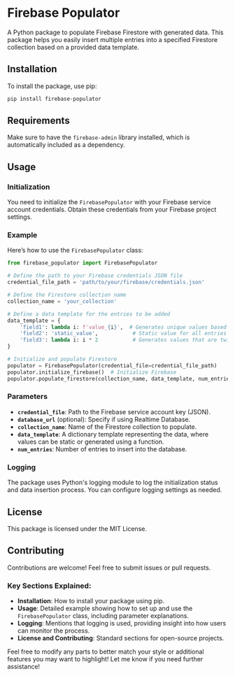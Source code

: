 
# Firebase Populator

A Python package to populate Firebase Firestore with generated data. This package helps you easily insert multiple entries into a specified Firestore collection based on a provided data template.

## Installation

To install the package, use pip:

```bash
pip install firebase-populator
```

## Requirements

Make sure to have the `firebase-admin` library installed, which is automatically included as a dependency.

## Usage

### Initialization

You need to initialize the `FirebasePopulator` with your Firebase service account credentials. Obtain these credentials from your Firebase project settings.

### Example

Here’s how to use the `FirebasePopulator` class:

```python
from firebase_populator import FirebasePopulator

# Define the path to your Firebase credentials JSON file
credential_file_path = 'path/to/your/firebase/credentials.json'

# Define the Firestore collection name
collection_name = 'your_collection'

# Define a data template for the entries to be added
data_template = {
    'field1': lambda i: f'value_{i}',  # Generates unique values based on the index
    'field2': 'static_value',           # Static value for all entries
    'field3': lambda i: i * 2           # Generates values that are twice the index
}

# Initialize and populate Firestore
populator = FirebasePopulator(credential_file=credential_file_path)
populator.initialize_firebase()  # Initialize Firebase
populator.populate_firestore(collection_name, data_template, num_entries=5)  # Populate Firestore
```

### Parameters

- **`credential_file`**: Path to the Firebase service account key (JSON).
- **`database_url`** (optional): Specify if using Realtime Database.
- **`collection_name`**: Name of the Firestore collection to populate.
- **`data_template`**: A dictionary template representing the data, where values can be static or generated using a function.
- **`num_entries`**: Number of entries to insert into the database.

### Logging

The package uses Python's logging module to log the initialization status and data insertion process. You can configure logging settings as needed.

## License

This package is licensed under the MIT License.

## Contributing

Contributions are welcome! Feel free to submit issues or pull requests.

### Key Sections Explained:
- **Installation**: How to install your package using pip.
- **Usage**: Detailed example showing how to set up and use the `FirebasePopulator` class, including parameter explanations.
- **Logging**: Mentions that logging is used, providing insight into how users can monitor the process.
- **License and Contributing**: Standard sections for open-source projects.

Feel free to modify any parts to better match your style or additional features you may want to highlight! Let me know if you need further assistance!